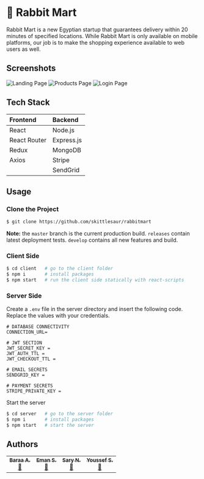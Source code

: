 # 🐰 Rabbit Mart

Rabbit Mart is a new Egyptian startup that guarantees delivery within 20 minutes of specified locations. While Rabbit
Mart is only available on mobile platforms, our job is to make the shopping experience available to web users as well.

## Screenshots
![Landing Page](https://i.ibb.co/sR92dH4/Screenshot-24.png)
![Products Page](https://i.ibb.co/T2jh3B5/Screenshot-25.png)
![Login Page](https://i.ibb.co/H4jvt9K/Screenshot-26.png)


## Tech Stack

| Frontend     | Backend      |
|:-------------|:-------------|
| React        | Node.js      |
| React Router | Express.js   |
| Redux        | MongoDB      |
| Axios        | Stripe       |
|              | SendGrid     |

## Usage

### Clone the Project

```bash
$ git clone https://github.com/skittlesaur/rabbitmart
```

**Note:** the `master` branch is the current production build. `releases` contain latest deployment tests. `develop` contains all new features and build.

### Client Side

```bash
$ cd client   # go to the client folder
$ npm i       # install packages
$ npm start   # run the client side statically with react-scripts
```

### Server Side

Create a `.env` file in the server directory and insert the following code. Replace the values with your credentials.

```dotenv
# DATABASE CONNECTIVITY
CONNECTION_URL=

# JWT SECTION
JWT_SECRET_KEY =
JWT_AUTH_TTL = 
JWT_CHECKOUT_TTL = 

# EMAIL SECRETS
SENDGRID_KEY = 

# PAYMENT SECRETS
STRIPE_PRIVATE_KEY = 
```

Start the server

```bash
$ cd server   # go to the server folder
$ npm i       # install packages
$ npm start   # start the server
```

## Authors

<table>
    <td align="center"><a href="https://skittlesaur.github.io"><sub><b>Baraa A.</b></sub></a><br /><a href="https://github.com/skittlesaur/rabbitmart/commits?author=skittlesaur" title="Commits">📖</a></td>
    <td align="center"><a href="https://github.com/emansalehkhalil"><sub><b>Eman S.</b></sub></a><br /><a href="https://github.com/skittlesaur/rabbitmart/commits?author=emansalehkhalil" title="Commits">📖</a></td>
    <td align="center"><a href="https://github.com/ssary"><sub><b>Sary N.</b></sub></a><br /><a href="https://github.com/skittlesaur/rabbitmart/commits?author=ssary" title="Commits">📖</a></td>
    <td align="center"><a href="https://github.com/YoussefElbasha"><sub><b>Youssef S.</b></sub></a><br /><a href="https://github.com/skittlesaur/rabbitmart/commits?author=youssefelbasha" title="Commits">📖</a></td>
</table>

